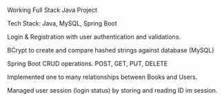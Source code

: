 Working Full Stack Java Project 

Tech Stack: Java, MySQL, Spring Boot

Login & Registration with user authentication and validations.  

BCrypt to create and compare hashed strings against database (MySQL)

Spring Boot CRUD operations. POST, GET, PUT, DELETE 

Implemented one to many relationships between Books and Users.

Managed user session (login status) by storing and reading ID im session.
